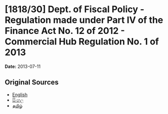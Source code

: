 # [1818/30] Dept. of Fiscal Policy - Regulation made under Part IV of the Finance Act No. 12 of 2012 - Commercial Hub Regulation No. 1 of 2013

**Date:** 2013-07-11

## Original Sources

- [English](https://documents.gov.lk/view/extra-gazettes/2013/7/1818-30_E.pdf)
- [සිංහල](https://documents.gov.lk/view/extra-gazettes/2013/7/1818-30_S.pdf)
- [தமிழ்](https://documents.gov.lk/view/extra-gazettes/2013/7/1818-30_T.pdf)
